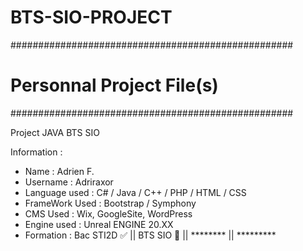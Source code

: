 # BTS-SIO-PROJECT
###################################################
#              Personnal Project File(s)          #               
###################################################

Project JAVA BTS SIO

Information : 
  - Name : Adrien F.
  - Username : Adriraxor
  - Language used : C# / Java / C++ / PHP / HTML / CSS 
  - FrameWork Used : Bootstrap / Symphony
  - CMS Used : Wix, GoogleSite, WordPress
  - Engine used : Unreal ENGINE 20.XX
  - Formation : Bac STI2D ✅  || BTS SIO 🔄 || ******** || *********
